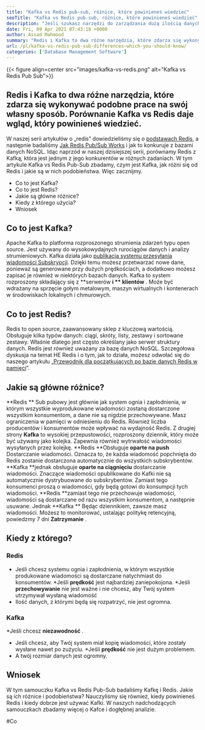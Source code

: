 ```yaml
---
title: "Kafka vs Redis pub-sub, różnice, które powinieneś wiedzieć" 
seoTitle: "Kafka vs Redis pub-sub, różnice, które powinieneś wiedzieć" 
description: "Jeśli szukasz narzędzi do zarządzania dużą ilością danych i pomylaj między Kafką i Redis. Ten artykuł Kafka vs Redis Pub-Sub Ci pomoże." 
date: Fri, 09 Apr 2021 07:43:18 +0000
author: Assad Mahmood
summary: "Redis i Kafka to dwa różne narzędzia, które zdarza się wykonywać podobne prace na swój własny sposób. Porównanie Kafka vs Redis daje wgląd, który powinieneś wiedzieć." 
url: /pl/kafka-vs-redis-pub-sub-differences-which-you-should-know/
categories: ['Database Management Software']
---
```


{{< figure align=center src="images/kafka-vs-redis.png" alt="Kafka vs Redis Pub Sub">}}


## Redis i Kafka to dwa różne narzędzia, które zdarza się wykonywać podobne prace na swój własny sposób. Porównanie Kafka vs Redis daje wgląd, który powinieneś wiedzieć.
W naszej serii artykułów o „redis” dowiedzieliśmy się o [podstawach Redis][1], a następnie badaliśmy [Jak Redis Pub/Sub Works][2] i jak to konkuruje z bazami danych NoSQL. Idąc naprzód w naszej dzisiejszej serii, porównamy Redis z Kafką, która jest jednym z jego konkurentów w różnych zadaniach. W tym artykule Kafka vs Redis Pub-Sub zbadamy, czym jest Kafka, jak różni się od Redis i jakie są w nich podobieństwa. Więc zacznijmy.
  * Co to jest Kafka?
  * Co to jest Redis?
  * Jakie są główne różnice?
  * Kiedy z którego użycia?
  * Wniosek

## Co to jest Kafka?
Apache Kafka to platforma rozproszonego strumienia zdarzeń typu open source. Jest używany do wysokowydajnych rurociągów danych i analizy strumieniowych. Kafka działa jako [publikacja systemu przesyłania wiadomości Subskrypcji][3]. Dzięki temu możesz przetwarzać nowe dane, ponieważ są generowane przy dużych prędkościach, a dodatkowo możesz zapisać je również w niektórych bazach danych.
Kafka to system rozproszony składający się z **serwerów  **i **  klientów** . Może być wdrażany na sprzęcie gołym metalowym, maszyn wirtualnych i kontenerach w środowiskach lokalnych i chmurowych.

## Co to jest Redis?
Redis to open source, zaawansowany sklep z kluczową wartością. Obsługuje kilka typów danych: ciągi, skróty, listy, zestawy i sortowane zestawy. Właśnie dlatego jest często określany jako serwer struktury danych.
Redis jest również uważany za bazę danych NoSQL. Szczegółowa dyskusja na temat HE Redis i o tym, jak to działa, możesz odwołać się do naszego artykułu „[Przewodnik dla początkujących po bazie danych Redis w pamięci][1]”.

## Jakie są główne różnice?
**Redis ** Sub pubowy jest głównie jak system ognia i zapłodnienia, w którym wszystkie wyprodukowane wiadomości zostaną dostarczone wszystkim konsumentom, a dane nie są nigdzie przechowywane. Masz ograniczenia w pamięci w odniesieniu do Redis. Również liczba producentów i konsumentów może wpływać na wydajność Redis.
Z drugiej strony **Kafka**  to wysokiej przepustowości, rozproszony dziennik, który może być używany jako kolejka. Zapewnia również wytrwałość wiadomości wysyłanych przez kolejkę.
**Redis **Obsługuje  **oparte na push**   Dostarczanie wiadomości. Oznacza to, że każda wiadomość popchnięta do Redis zostanie dostarczona automatycznie do wszystkich subskrybentów.
**Kafka **jednak obsługuje  **oparte na ciągnięciu**   dostarczanie wiadomości. Znaczące wiadomości opublikowane do Kafki nie są automatycznie dystrybuowane do subskrybentów. Zamiast tego konsumenci proszą o wiadomości, gdy będą gotowi do konsumpcji tych wiadomości.
**Redis **zamiast tego nie przechowuje wiadomości, wiadomości są dostarczane od razu wszystkim konsumentom, a następnie usuwane. Jednak  **Kafka **  Będąc dziennikiem, zawsze masz wiadomości. Możesz to monitorować, ustalając politykę retencyjną, powiedzmy 7 dni  **Zatrzymanie**  .

## Kiedy z którego?

### Redis
  * Jeśli chcesz systemu ognia i zapłodnienia, w którym wszystkie produkowane wiadomości są dostarczane natychmiast do konsumentów.
  *Jeśli **prędkość**  jest najbardziej zaniepokojona.
  *Jeśli **przechowywanie**  nie jest ważne i nie chcesz, aby Twój system utrzymywał wysłaną wiadomość
  * Ilość danych, z którymi będą się rozpatrzyć, nie jest ogromna.

### Kafka
  *Jeśli chcesz **niezawodność** .
  * Jeśli chcesz, aby Twój system miał kopię wiadomości, które zostały wysłane nawet po zużyciu.
  *Jeśli **prędkość**  nie jest dużym problemem.
  * A twój rozmiar danych jest ogromny.

## Wniosek
W tym samouczku Kafka vs Redis Pub-Sub badaliśmy Kafkę i Redis. Jakie są ich różnice i podobieństwa? Nauczyliśmy się również, kiedy powinieneś Redis i kiedy dobrze jest używać Kafki. W naszych nadchodzących samouczkach zbadamy więcej o Kafce i dogłębnej analizie.

  
[1]: https://blog.containerize.com/database-management-software/a-beginners-guide-to-redis-in-memory-database/
[2]: https://blog.containerize.com/database-management-software/introduction-to-redis-pubsub-and-how-does-it-work/
[3]: https://blog.containerize.com/database-management-software/introduction-to-redis-pubsub-and-how-does-it-work/

#Co
